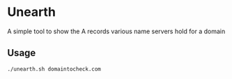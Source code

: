 # Unearth

A simple tool to show the A records various name servers hold for a domain

## Usage

```bash
./unearth.sh domaintocheck.com
```
